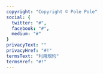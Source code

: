 ```yaml
---
copyright: "Copyright © Pole Pole"
social: {
  twitter: "#",
  facebook: "#",
  medium: "#"
}
privacyText: ""
privacyHref: "#!"
termsText: "利用規約"
termsHref: "#!"
---
```

